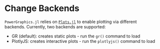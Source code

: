# Change Backends

`PowerGraphics.jl` relies on [`Plots.jl`](https://docs.juliaplots.org/stable/) to enable
plotting via different backends. Currently, two backends are supported:

  - GR (default): creates static plots - run the `gr()` command to load
  - PlotlyJS: creates interactive plots - run the `plotlyjs()` command to load
